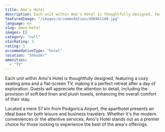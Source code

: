 ```yaml
---
title: Amo's Hotel
description: Each unit within Amo's Hotel is thoughtfully designed, featuring a cozy seating area and a flat-screen TV, making it a perfect retreat after a day of exploratio
featuredImage: "/images/accommodation/406961188.jpg"
language: en
slug: amos-hotel
images: []
category: "null"
starRating: 3
rating: 3
accommodationType: "hotel"
location: "Shkodër"
amenities:
  - "TV"
---
```


Each unit within Amo's Hotel is thoughtfully designed, featuring a cozy seating area and a flat-screen TV, making it a perfect retreat after a day of exploration. Guests will appreciate the attention to detail, including the provision of soft bed linen and plush towels, enhancing the overall comfort of their stay.

Located a mere 57 km from Podgorica Airport, the aparthotel presents an ideal base for both leisure and business travelers. Whether it's the modern conveniences or the attentive services, Amo's Hotel stands out as a premier choice for those looking to experience the best of the area's offerings.

